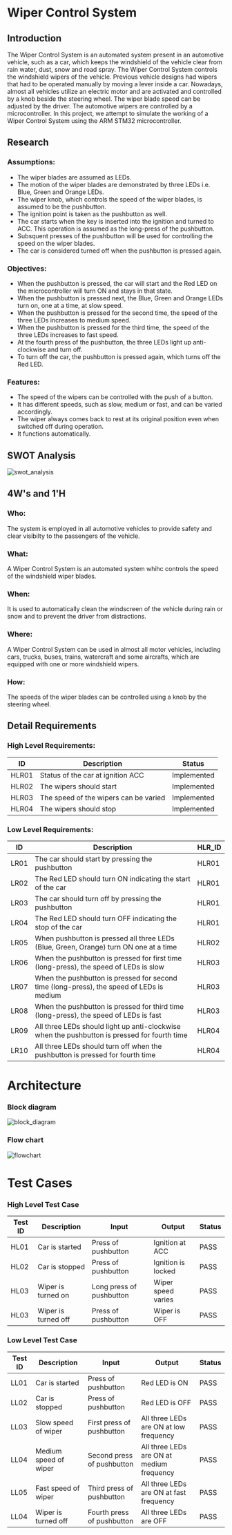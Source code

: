 # Wiper Control System

## Introduction
The Wiper Control System is an automated system present in an automotive vehicle, such as a car, which keeps the windshield of the vehicle clear from rain water, dust, snow and road spray. The Wiper Control System controls the windshield wipers of the vehicle. Previous vehicle designs had wipers that had to be operated manually by moving a lever inside a car. Nowadays, almost all vehicles utilize an electric motor and are activated and controlled by a knob beside the steering wheel. The wiper blade speed can be adjusted by the driver. The automotive wipers are controlled by a microcontroller. In this project, we attempt to simulate the working of a Wiper Control System using the ARM STM32 microcontroller.


## Research
### Assumptions:
* The wiper blades are assumed as LEDs.
* The motion of the wiper blades are demonstrated by three LEDs i.e. Blue, Green and Orange LEDs.
* The wiper knob, which controls the speed of the wiper blades, is assumed to be the pushbutton.
* The ignition point is taken as the pushbutton as well.
* The car starts when the key is inserted into the ignition and turned to ACC. This operation is assumed as the long-press of the pushbutton.
* Subsquent presses of the pushbutton will be used for controlling the speed on the wiper blades.
* The car is considered turned off when the pushbutton is pressed again.

### Objectives:
* When the pushbutton is pressed, the car will start and the Red LED on the microcontroller will turn ON and stays in that state.
* When the pushbutton is pressed next, the Blue, Green and Orange LEDs turn on, one at a time, at slow speed.
* When the pushbutton is pressed for the second time, the speed of the three LEDs increases to medium speed.
* When the pushbutton is pressed for the third time, the speed of the three LEDs increases to fast speed.
* At the fourth press of the pushbutton, the three LEDs light up anti-clockwise and turn off.
* To turn off the car, the pushbutton is pressed again, which turns off the Red LED.

### Features:
* The speed of the wipers can be controlled with the push of a button.
* It has different speeds, such as slow, medium or fast, and can be varied accordingly.
* The wiper always comes back to rest at its original position even when switched off during operation.
* It functions automatically.


## SWOT Analysis
![swot_analysis](https://user-images.githubusercontent.com/70939522/168444678-63f457e0-040f-4ea2-be6f-16d8056aad18.png)


## 4W's and 1'H
### Who:
The system is employed in all automotive vehicles to provide safety and clear visibilty to the passengers of the vehicle.

### What:
A Wiper Control System is an automated system whihc controls the speed of the windshield wiper blades.

### When:
It is used to automatically clean the windscreen of the vehicle during rain or snow and to prevent the driver from distractions.

### Where:
A Wiper Control System can be used in almost all motor vehicles, including cars, trucks, buses, trains, watercraft and some aircrafts, which are equipped with one or more windshield wipers.

### How:
The speeds of the wiper blades can be controlled using a knob by the steering wheel.


## Detail Requirements
### High Level Requirements:

| ID | Description | Status |
| ---- | ------------------- | ---- |
| HLR01 | Status of the car at ignition ACC | Implemented |
| HLR02 | The wipers should start | Implemented |
| HLR03 | The speed of the wipers can be varied | Implemented |
| HLR04 | The wipers should stop | Implemented |


### Low Level Requirements:

| ID | Description | HLR_ID |
| ---- | -------------- | ----- |
| LR01 | The car should start by pressing the pushbutton  | HLR01 |
| LR02 | The Red LED should turn ON indicating the start of the car  | HLR01 |
| LR03 | The car should turn off by pressing the pushbutton  | HLR01 |
| LR04 | The Red LED should turn OFF indicating the stop of the car  | HLR01 |
| LR05 | When pushbutton is pressed all three LEDs (Blue, Green, Orange) turn ON one at a time | HLR02 |
| LR06 | When the pushbutton is pressed for first time (long-press), the speed of LEDs is slow | HLR03 |
| LR07 | When the pushbutton is pressed for second time (long-press), the speed of LEDs is medium | HLR03 |
| LR08 | When the pushbutton is pressed for third time (long-press), the speed of LEDs is fast | HLR03 |
| LR09 | All three LEDs should light up anti-clockwise when the pushbutton is pressed for fourth time | HLR04 |
| LR10 | All three LEDs should turn off when the pushbutton is pressed for fourth time | HLR04 |


# Architecture

### Block diagram
![block_diagram](https://user-images.githubusercontent.com/70939522/168444709-a7700298-cd24-46c6-be2e-fe828fa9bec2.png)


### Flow chart
![flowchart](https://user-images.githubusercontent.com/70939522/168444713-3777d63c-e01f-4832-a1ee-6af23d53f011.png)


# Test Cases

### High Level Test Case
|  Test ID | Description  | Input  | Output  | Status |
|---|---|---|---|---|
| HL01 | Car is started | Press of pushbutton | Ignition at ACC | PASS |
| HL02 | Car is stopped | Press of pushbutton | Ignition is locked | PASS |
| HL03 | Wiper is turned on | Long press of pushbutton | Wiper speed varies | PASS |
| HL03 | Wiper is turned off | Press of pushbutton | Wiper is OFF | PASS |


### Low Level Test Case
|  Test ID | Description  | Input  | Output  | Status |
|---|---|---|---|---|
| LL01 | Car is started | Press of pushbutton | Red LED is ON | PASS |
| LL02 | Car is stopped | Press of pushbutton | Red LED is OFF | PASS |
| LL03 | Slow speed of wiper | First press of pushbutton | All three LEDs are ON at low frequency | PASS |
| LL04 | Medium speed of wiper | Second press of pushbutton | All three LEDs are ON at medium frequency | PASS |
| LL05 | Fast speed of wiper | Third press of pushbutton | All three LEDs are ON at fast frequency | PASS |
| LL04 | Wiper is turned off | Fourth press of pushbutton | All three LEDs are OFF | PASS |




